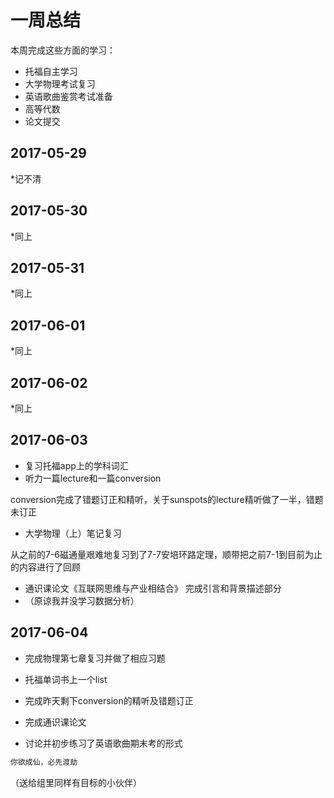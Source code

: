 # 一周总结
本周完成这些方面的学习：
* 托福自主学习
* 大学物理考试复习
* 英语歌曲鉴赏考试准备 
* 高等代数
* 论文提交
## 2017-05-29
*记不清
## 2017-05-30
*同上
## 2017-05-31
*同上
## 2017-06-01
*同上
## 2017-06-02
*同上
## 2017-06-03
* 复习托福app上的学科词汇
* 听力一篇lecture和一篇conversion

conversion完成了错题订正和精听，关于sunspots的lecture精听做了一半，错题未订正
* 大学物理（上）笔记复习

从之前的7-6磁通量艰难地复习到了7-7安培环路定理，顺带把之前7-1到目前为止的内容进行了回顾
* 通识课论文《互联网思维与产业相结合》
完成引言和背景描述部分
* （原谅我并没学习数据分析）
## 2017-06-04
* 完成物理第七章复习并做了相应习题
  
* 托福单词书上一个list

* 完成昨天剩下conversion的精听及错题订正

* 完成通识课论文

* 讨论并初步练习了英语歌曲期末考的形式

```bash
你欲成仙，必先渡劫
```
（送给组里同样有目标的小伙伴）
